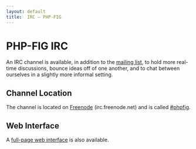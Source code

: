 ```yaml
---
layout: default
title:  IRC — PHP-FIG
---
```

# PHP-FIG IRC

An IRC channel is available, in addition to the [mailing list][mailing], to
hold more real-time discussions, bounce ideas off of one another, and to chat
between ourselves in a slightly more informal setting.

## Channel Location

The channel is located on [Freenode][freenode] (irc.freenode.net)
and is called [#phpfig][irc-channel].

## Web Interface

A [full-page web interface][irc-fullscreen] is also available.

  [mailing]: http://groups.google.com/group/php-fig/
  [freenode]: http://www.freenode.net
  [irc-channel]: irc://freenode.net/phpfig
  [irc-fullscreen]: /irc/fullscreen/
